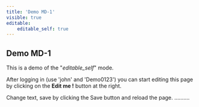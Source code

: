```yaml
---
title: 'Demo MD-1'
visible: true
editable:
    editable_self: true
---
```


## Demo MD-1

This is a demo of the "<i>editable_self</i>" mode.

After logging in (use 'john' and 'Demo0123') you can start editing this page by clicking on the <b>Edit me !</b> button at the right.

Change text, save by clicking the Save button and reload the page. ..........